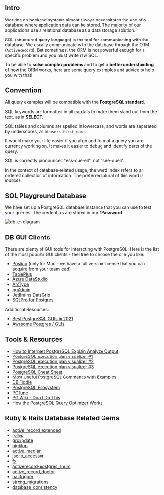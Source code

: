 ## Intro

Working on backend systems almost always necessitates the use of a database where application data can be stored.
The majority of our applications use a relational database as a data storage solution.

SQL (structured query language) is the tool for communicating with the database.
We usually communicate with the database through the ORM (`ActiveRecord`). But sometimes, the ORM is not powerful enough for a specific problem and you must write raw SQL.

To be able to **solve complex problems** and to get a **better understanding** of how the ORM works, here are some query examples and advice to help you with that!


## Convention

All query examples will be compatible with the **PostgreSQL standard**.

SQL keywords are formatted in all capitals to make them stand out from the text, as in **SELECT**.

SQL tables and columns are spelled in lowercase, and words are separated by underscores, as in `users`, `first_name`.

It would make your life easier if you align and format a query you are currently working on. It makes it easier to debug and identify parts of the query.

SQL is correctly pronounced "ess-cue-ell", not "see-quell".

In the context of database-related usage, the word index refers to an ordered collection of information. The preferred plural of this word is *indexes*.


## SQL Playground Database

We have set up a PostgreSQL database instance that you can use to test your queries.
The credentials are stored in our **1Password**.

![db-er-diagram](https://user-images.githubusercontent.com/10612221/161582654-63ce291d-c6e7-4b67-b37d-8d858a591cd5.svg)

## DB GUI Clients

There are plenty of GUI tools for interacting with PostgreSQL. Here is the list of the most popular GUI clients - feel free to choose the one you like:

  * [Postico](https://eggerapps.at/postico/) (only for Mac - we have a full version license that you can acquire from your team lead)
  * [TablePlus](https://tableplus.com/)
  * [Azure DataStudio](https://docs.microsoft.com/en-us/sql/azure-data-studio)
  * [ArcType](https://arctype.com/)
  * [pgAdmin](https://www.pgadmin.org/)
  * [JetBrains DataGrip](https://www.jetbrains.com/datagrip/)
  * [SQLPro for Postgres](http://macpostgresclient.com/)


Additional Resources:

  * [Best PostgreSQL GUIs in 2021](https://retool.com/blog/best-postgresql-guis-in-2020/)
  * [Awesome Postgres / GUIs](https://dhamaniasad.github.io/awesome-postgres/#gui)


## Tools & Resources

  * [How to Interpret PostgreSQL Explain Analyze Output](https://www.cybertec-postgresql.com/en/how-to-interpret-postgresql-explain-analyze-output/)
  * [PostgreSQL execution plan visualizer #1](https://explain.dalibo.com/)
  * [PostgreSQL execution plan visualizer #2](http://tatiyants.com/pev/#/plans/new)
  * [PostgreSQL execution plan visualizer #3](https://explain.depesz.com/)
  * [PostgreSQL Cheat Sheet](https://postgrescheatsheet.com)
  * [Most Useful PostgreSQL Commands with Examples](https://technobytz.com/most-useful-postgresql-commands.html)
  * [DB Fiddle](https://www.db-fiddle.com/)
  * [PostgreSQL Ecosystem](https://github.com/EfficiencyGeek/postgresql-ecosystem)
  * [PGTune](https://pgtune.leopard.in.ua/)
  * [PG Wiki - Don't Do This](https://wiki.postgresql.org/wiki/Don't_Do_This)
  * [How the PostgreSQL Query Optimizer Works](https://www.cybertec-postgresql.com/en/how-the-postgresql-query-optimizer-works/)


## Ruby & Rails Database Related Gems

  * [active_record_extended](https://github.com/georgekaraszi/ActiveRecordExtended)
  * [rollup](https://github.com/ankane/rollup)
  * [groupdate](https://github.com/ankane/groupdate)
  * [hightop](https://github.com/ankane/hightop)
  * [active_median](https://github.com/ankane/active_median)
  * [jsonb_accessor](https://github.com/madeintandem/jsonb_accessor)
  * [fx](https://github.com/teoljungberg/fx)
  * [activerecord-postgres_enum](https://github.com/bibendi/activerecord-postgres_enum)
  * [active_record_doctor](https://github.com/gregnavis/active_record_doctor)
  * [hairtrigger](https://github.com/jenseng/hair_trigger)
  * [strong_migrations](https://github.com/ankane/strong_migrations)
  * [database_consistency](https://github.com/djezzzl/database_consistency)
